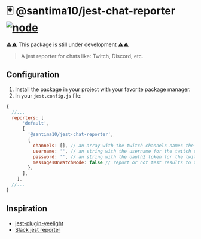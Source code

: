 # 🃏 @santima10/jest-chat-reporter [![node](https://github.com/SantiMA10/jest-chat-reporter/actions/workflows/node.yml/badge.svg)](https://github.com/SantiMA10/jest-chat-reporter/actions/workflows/node.yml)

⚠️⚠️ This package is still under development ⚠️⚠️

> A jest reporter for chats like: Twitch, Discord, etc.

## Configuration

1. Install the package in your project with your favorite package manager.
2. In your `jest.config.js` file:

  ```js
  {
    //...
    reporters: [
        'default',
        [
          '@santima10/jest-chat-reporter',
          {
            channels: [], // an array with the twitch channels names the report is going to send messages
            username: '', // an string with the username for the twitch chat
            password: '', // an string with the oauth2 token for the twitch chat
            messagesOnWatchMode: false // report or not test results to twitch in watch mode (default false)
          },
        ],
      ],
    //...
  }
  ```

## Inspiration

- [jest-plugin-yeelight](https://github.com/heedrox/jest-plugin-yeelight)
- [Slack jest reporter](https://github.com/BrunoScheufler/blog-code-examples/tree/master/custom-jest-reporter)
